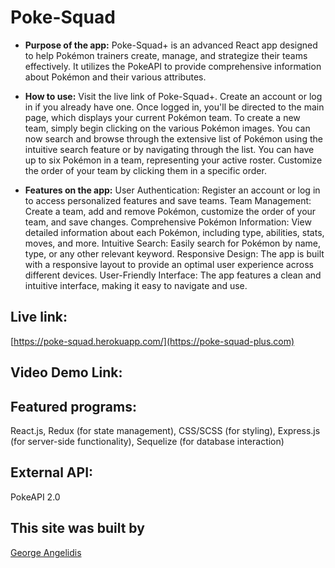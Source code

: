 # Poke-Squad
* **Purpose of the app:** 
   Poke-Squad+ is an advanced React app designed to help Pokémon trainers create, manage, and strategize their teams effectively. It utilizes the PokeAPI to provide comprehensive information about Pokémon and their various attributes.
* **How to use:**
  Visit the live link of Poke-Squad+.
Create an account or log in if you already have one.
Once logged in, you'll be directed to the main page, which displays your current Pokémon team.
To create a new team, simply begin clicking on the various Pokémon images.
You can now search and browse through the extensive list of Pokémon using the intuitive search feature or by navigating through the list.
You can have up to six Pokémon in a team, representing your active roster.
Customize the order of your team by clicking them in a specific order.

* **Features on the app:**
User Authentication: Register an account or log in to access personalized features and save teams.
Team Management: Create a team, add and remove Pokémon, customize the order of your team, and save changes.
Comprehensive Pokémon Information: View detailed information about each Pokémon, including type, abilities, stats, moves, and more.
Intuitive Search: Easily search for Pokémon by name, type, or any other relevant keyword.
Responsive Design: The app is built with a responsive layout to provide an optimal user experience across different devices.
User-Friendly Interface: The app features a clean and intuitive interface, making it easy to navigate and use.
   
 ## Live link: 
[https://poke-squad.herokuapp.com/](https://poke-squad-plus.com)

## Video Demo Link: 

## Featured programs: 
React.js, Redux (for state management), CSS/SCSS (for styling), Express.js (for server-side functionality), Sequelize (for database interaction)

## External API:
PokeAPI 2.0

## This site was built by
[George Angelidis](https://github.com/Gazmoji)
